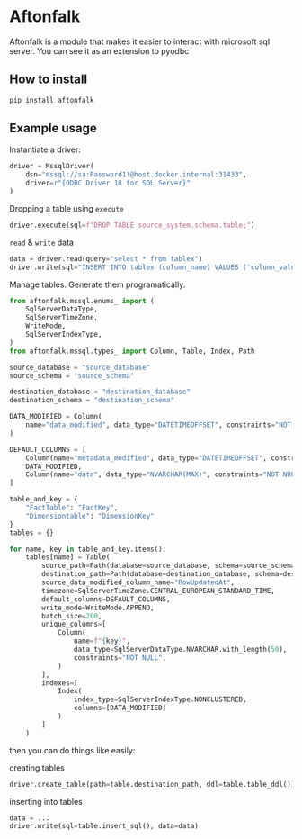 # Aftonfalk

Aftonfalk is a module that makes it easier to interact with microsoft sql server. You can see it as an extension to pyodbc

## How to install

```sh
pip install aftonfalk
```

## Example usage

Instantiate a driver:
```python
driver = MssqlDriver(
    dsn="mssql://sa:Password1!@host.docker.internal:31433",
    driver=r"{ODBC Driver 18 for SQL Server}"
)
```

Dropping a table using `execute`

```python
driver.execute(sql=f"DROP TABLE source_system.schema.table;")
```

`read` & `write` data
```python
data = driver.read(query="select * from tablex")
driver.write(sql="INSERT INTO tablex (column_name) VALUES ('column_value')", data=data)
```

Manage tables. Generate them programatically.

```python
from aftonfalk.mssql.enums_ import (
    SqlServerDataType,
    SqlServerTimeZone,
    WriteMode,
    SqlServerIndexType,
)
from aftonfalk.mssql.types_ import Column, Table, Index, Path

source_database = "source_database"
source_schema = "source_schema"

destination_database = "destination_database"
destination_schema = "destination_schema"

DATA_MODIFIED = Column(
    name="data_modified", data_type="DATETIMEOFFSET", constraints="NOT NULL"
)

DEFAULT_COLUMNS = [
    Column(name="metadata_modified", data_type="DATETIMEOFFSET", constraints="NOT NULL"),
    DATA_MODIFIED,
    Column(name="data", data_type="NVARCHAR(MAX)", constraints="NOT NULL"),
]

table_and_key = {
    "FactTable": "FactKey",
    "Dimensiontable": "DimensionKey"
}
tables = {}

for name, key in table_and_key.items():
    tables[name] = Table(
        source_path=Path(database=source_database, schema=source_schema, table=name),
        destination_path=Path(database=destination_database, schema=destination_schema, table=name),
        source_data_modified_column_name="RowUpdatedAt",
        timezone=SqlServerTimeZone.CENTRAL_EUROPEAN_STANDARD_TIME,
        default_columns=DEFAULT_COLUMNS,
        write_mode=WriteMode.APPEND,
        batch_size=200,
        unique_columns=[
            Column(
                name=f"{key}",
                data_type=SqlServerDataType.NVARCHAR.with_length(50),
                constraints="NOT NULL",
            )
        ],
        indexes=[
            Index(
                index_type=SqlServerIndexType.NONCLUSTERED,
                columns=[DATA_MODIFIED]
            )
        ]
    )

```

then you can do things like easily:

creating tables
``` python
driver.create_table(path=table.destination_path, ddl=table.table_ddl())
```

inserting into tables
```python
data = ...
driver.write(sql=table.insert_sql(), data=data)
```
